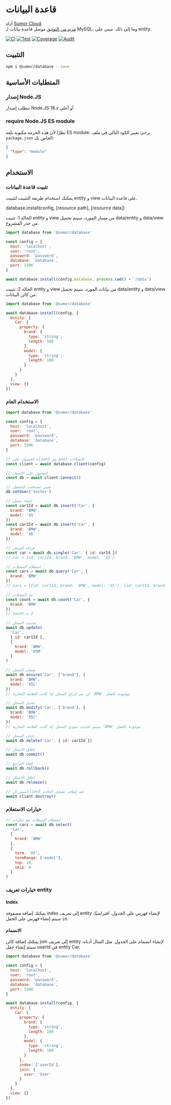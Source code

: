 # قاعدة البيانات

أداة [Sumor Cloud](https://sumor.cloud).  
[مزيد من التوثيق](https://sumor.cloud/database)
موصل قاعدة بيانات لـ MySQL، وما إلى ذلك. مبني على entity.

[![CI](https://github.com/sumor-cloud/database/actions/workflows/ci.yml/badge.svg)](https://github.com/sumor-cloud/database/actions/workflows/ci.yml)
[![Test](https://github.com/sumor-cloud/database/actions/workflows/ut.yml/badge.svg)](https://github.com/sumor-cloud/database/actions/workflows/ut.yml)
[![Coverage](https://github.com/sumor-cloud/database/actions/workflows/coverage.yml/badge.svg)](https://github.com/sumor-cloud/database/actions/workflows/coverage.yml)
[![Audit](https://github.com/sumor-cloud/database/actions/workflows/audit.yml/badge.svg)](https://github.com/sumor-cloud/database/actions/workflows/audit.yml)

## التثبيت

```bash
npm i @sumor/database --save
```

## المتطلبات الأساسية

### إصدار Node.JS

تتطلب إصدار Node.JS 18.x أو أعلى

### require Node.JS ES module

نظرًا لأن هذه الحزمة مكتوبة بلغة ES module،
يرجى تغيير الكود التالي في ملف `package.json` الخاص بك:

```json
{
  "type": "module"
}
```

## الاستخدام

### تثبيت قاعدة البيانات

يمكنك استخدام طريقة التثبيت لتثبيت entity و view على قاعدة البيانات.

database.install(config, [resource path], [resource data])

الحالة 1: تثبيت entity و view من مسار المورد، سيتم تحميل data/entity و data/view من جذر المشروع.

```js
import database from '@sumor/database'

const config = {
  host: 'localhost',
  user: 'root',
  password: 'password',
  database: 'database',
  port: 3306
}

await database.install(config.database, process.cwd() + '/data')
```

الحالة 2: تثبيت entity و view من بيانات المورد، سيتم تحميل data/entity و data/view من كائن البيانات.

```js
import database from '@sumor/database'

await database.install(config, {
  entity: {
    Car: {
      property: {
        brand: {
          type: 'string',
          length: 100
        },
        model: {
          type: 'string',
          length: 100
        }
      }
    }
  },
  view: {}
})
```

### الاستخدام العام

```js
import database from '@sumor/database'

const config = {
  host: 'localhost',
  user: 'root',
  password: 'password',
  database: 'database',
  port: 3306
}

// الحصول على client مع pool الاتصالات
const client = await database.client(config)

// الحصول على الاتصال
const db = await client.connect()

// تعيين مستخدم التشغيل
db.setUser('tester')

// إنشاء سجل
const car1Id = await db.insert('Car', {
  brand: 'BMW',
  model: 'X5'
})
const car2Id = await db.insert('Car', {
  brand: 'BMW',
  model: 'X6'
})

// قراءة السجل
const car = await db.single('Car', { id: carId })
// car = {id: car1Id, brand: 'BMW', model: 'X5'}

// استعلام السجلات
const cars = await db.query('Car', {
  brand: 'BMW'
})
// cars = [{id: car1Id, brand: 'BMW', model: 'X5'}, {id: car2Id, brand: 'BMW', model: 'X6'}]

// عد السجلات
const count = await db.count('Car', {
  brand: 'BMW'
})
// count = 2

// تحديث السجل
await db.update(
  'Car',
  { id: car1Id },
  {
    brand: 'BMW',
    model: 'X5M'
  }
)

// ضمان السجل
await db.ensure('Car', ['brand'], {
  brand: 'BMW',
  model: 'X5C'
})
// لن يتم إدراج السجل إذا كانت العلامة التجارية 'BMW' موجودة بالفعل

// تعديل السجل
await db.modify('Car', ['brand'], {
  brand: 'BMW',
  model: 'X5C'
})
// سيتم تحديث نموذج السجل إذا كانت العلامة التجارية 'BMW' موجودة بالفعل

// حذف السجل
await db.delete('Car', { id: car1Id })

// إغلاق الاتصال
await db.commit()

// إلغاء التراجع
await db.rollback()

// إغلاق الاتصال
await db.release()

// تدمير الclient عند إيقاف تشغيل الخادم
await client.destroy()
```

### خيارات الاستعلام

```js
// استعلام السجلات مع خيارات
const cars = await db.select(
  'Car',
  {
    brand: 'BMW'
  },
  {
    term: 'X5',
    termRange: ['model'],
    top: 10,
    skip: 0
  }
)
```

### خيارات تعريف entity

#### Index

يمكنك إضافة مصفوفة index إلى تعريف entity لإنشاء فهرس على الجدول، افتراضيًا، سيتم إنشاء فهرس على الحقل `id`.

#### الانضمام

يمكنك إضافة كائن join إلى تعريف entity لإنشاء انضمام على الجدول.
مثل المثال أدناه، سيتم إنشاء حقل userId في entity Car.

```js
import database from '@sumor/database'

const config = {
  host: 'localhost',
  user: 'root',
  password: 'password',
  database: 'database',
  port: 3306
}

await database.install(config, {
  entity: {
    Car: {
      property: {
        brand: {
          type: 'string',
          length: 100
        },
        model: {
          type: 'string',
          length: 100
        }
      },
      index: ['userId'],
      join: {
        user: 'User'
      }
    }
  },
  view: {}
})
```
